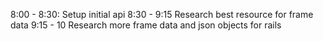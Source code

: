 8:00 - 8:30: Setup initial api
8:30 - 9:15 Research best resource for frame data
9:15 - 10 Research more frame data and json objects for rails
